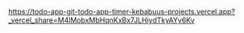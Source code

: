 https://todo-app-git-todo-app-timer-kebabuus-projects.vercel.app?_vercel_share=M4lMobxMbHqnKxBx7JLHiydTkyAYy6Kv
